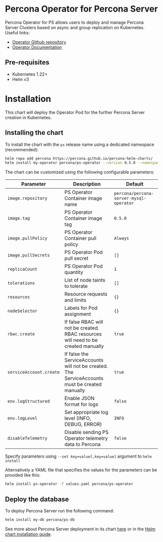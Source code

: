 # Percona Operator for Percona Server

Percona Operator for PS allows users to deploy and manage Percona Server Clusters based on async and group replication on Kubernetes.
Useful links:
- [Operator Github repository](https://github.com/percona/percona-server-mysql-operator)
- [Operator Documentation](https://www.percona.com/doc/kubernetes-operator-for-mysql/ps/index.html)

## Pre-requisites
* Kubernetes 1.22+
* Helm v3

# Installation

This chart will deploy the Operator Pod for the further Percona Server creation in Kubernetes.

## Installing the chart

To install the chart with the `ps` release name using a dedicated namespace (recommended):

```sh
helm repo add percona https://percona.github.io/percona-helm-charts/
helm install my-operator percona/ps-operator --version 0.5.0 --namespace my-namespace
```

The chart can be customized using the following configurable parameters:

| Parameter                       | Description                                                                   | Default                                   |
| ------------------------------- | ------------------------------------------------------------------------------| ------------------------------------------|
| `image.repository`              | PS Operator Container image name                                              | `percona/percona-server-mysql-operator`   |
| `image.tag`                     | PS Operator Container image tag                                               | `0.5.0`                                   |
| `image.pullPolicy`              | PS Operator Container pull policy                                             | `Always`                                  |
| `image.pullSecrets`             | PS Operator Pod pull secret                                                   | `[]`                                      |
| `replicaCount`                  | PS Operator Pod quantity                                                      | `1`                                       |
| `tolerations`                   | List of node taints to tolerate                                               | `[]`                                      |
| `resources`                     | Resource requests and limits                                                  | `{}`                                      |
| `nodeSelector`                  | Labels for Pod assignment                                                     | `{}`                                      |
| `rbac.create`                   | If false RBAC will not be created. RBAC resources will need to be created manually  | `true`                              |
| `serviceAccount.create`         | If false the ServiceAccounts will not be created. The ServiceAccounts must be created manually  | `true`                  |
| `env.logStructured`             | Enable JSON format for logs                                                   | `false`                                   |
| `env.logLevel`                  | Set appropriate log level (INFO, DEBUG, ERROR)                                | `INFO`                                    |
| `disableTelemetry`              | Disable sending PS Operator telemetry data to Percona                         | `false`                                   |


Specify parameters using `--set key=value[,key=value]` argument to `helm install`

Alternatively a YAML file that specifies the values for the parameters can be provided like this:

```sh
helm install ps-operator -f values.yaml percona/ps-operator
```

## Deploy the database

To deploy Percona Server run the following command:

```sh
helm install my-db percona/ps-db
```

See more about Percona Server deployment in its chart [here](https://github.com/percona/percona-helm-charts/tree/main/charts/ps-db) or in the [Helm chart installation guide](https://www.percona.com/doc/kubernetes-operator-for-mysql/helm.html).
